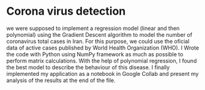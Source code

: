 # Corona virus detection
we were supposed to implement a regression model (linear and then polynomial) using the Gradient Descent algorithm to model the number of coronavirus total cases in Iran.
For this purpose, we could use the oficial data of active cases published by World Health Organization (WHO).
I Wrote the code with Python using NumPy framework as much as possible to perform matrix calculations.
With the help of polynomial regression, I found the best model to describe the behaviour of this disease.
I finally implemented my application as a notebook in Google Collab and present my analysis of the results at the end of the file.
